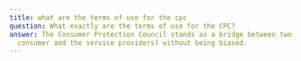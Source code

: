 ```yaml
---
title: what are the terms of use for the cpc
question: What exactly are the terms of use for the CPC?
answer: The Consumer Protection Council stands as a bridge between two parties (the
  consumer and the service providers) without being biased.
---
```


